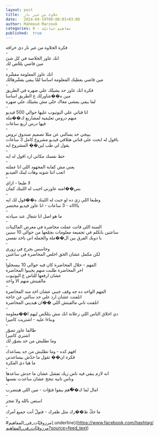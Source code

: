 ```yaml
---
layout: post
title:  حلاوة من غير نار
date:   2024-04-10T00:00:01+03:00
author: Mahmoud Marzouk
categories: 0 - مفاهيم حياتيّة
published:  true
---
```

فكرة الحلاوة من غير نار دي خرافة\
-\
انك عاوز الخلاصة في كل شئ\
مين فاضي يلخّص لك\
-\
انك عاوز المعلومة مقشّرة\
مين فاضي يعطيك المعلومة اساسا لمّا يبقي يقشّرهالك\
-\
فكرة انك عاوز حد يشيلك علي ضهره في الطريق\
مين ه��شاورلك ع الطريق اساسا\
لما يبقي يمشي معاك حتّي مش يشيلك علي ضهره\
-\
انا قناتي علي اليوتيوب عليها حوالي 500 فيديو\
منهم دروس تعليمية لمشاريع ك��ملة\
فيها درس اربع ساعات\
-\
بييجي حد يسالني عن مثلا تصميم صندوق تروس\
باقول له ابحث علي قناتي هتلاقي فيديو مشروع كامل 3 ساعات\
يقول لي طب لين�� المشروع ايه\
-\
حط نفسك مكاني ارد اقول له ايه\
-\
يعني مش كفاية المجهود اللي انا عملته\
اتعب انتا شويه وهات لينك الفيديو\
-\
لا طبعا - ازاي\
بس��امته عاوزني اجيب له اللينك كمان\
-\
وطبعا اللي زي ده لو جبت له اللينك ه��قول لك ايه\
ياااااه - 3 ساعات - انا عاوز فيديو مختصر\
-\
ما هو اصل انا شغال عند سيادته\
-\
السنة اللي فاتت عملت محاضرة في معرض الماكينات\
ساعتين باتكلم في تجميعة معلومات بجمّعها من حوالي 10 سنين\
يا دوبك الفرق بين ال��ملة والجملة اني باخد نفسي\
-\
وحاسس بجرح في زوري\
لكن مكمل عشان الحق اخلص المحاضرة في ساعتين\
-\
المهم - خلال المحاضرة كان فيه حوالي 10 بيسجلوا\
اخر المحاضرة طلبت منهم يجيبوا المحاضرة\
عشان ارفعها للناس ع اليوتيوب\
مالقيتش منهم الا واحد\
-\
المهم الواحد ده جه وقف جنبي عشان اخد منه المحاضرة\
اتلفتت عشان ارد علي حد سالني عن حاجة\
اتلفتت تاني مالقيتش اللي ��ان هيديني المحاضرة\
-\
دي اخلاق الناس اللي زعلانة انك مش بتلخّص ليهم ا��معلومة\
وبناءا عليه - اشتريت كاميرا\
-\
طالما عاوز تصوّر\
اشتري كاميرا\
وما تطلبش من حد يصوّر لك\
-\
افهم كده - وما تطلبش من حد يساعدك\
فكرة ان�� تقول ما حدّش بيساعدني\
ما هيا دي الفكرة\
-\
انه لازم يبقي فيه ناس زيك تفشل عشان ما حدش ساعدها\
وناس تانية تنجح عشان ساعدت نفسها\
-\
امال لما ك��ّهم يبقوا فتوّات - مين اللي هيتضرب\
-\
استعن بالله ولا تعجز\
-\
ما حكّ ظ��رك مثل ظفرك - فتولّ أنت جميع أمرك\
-\
\#مرزوقيّات_في_المفاهيم{.underline}(https://www.facebook.com/hashtag/مرزوقيّات_في_المفاهيم?source=feed_text)
